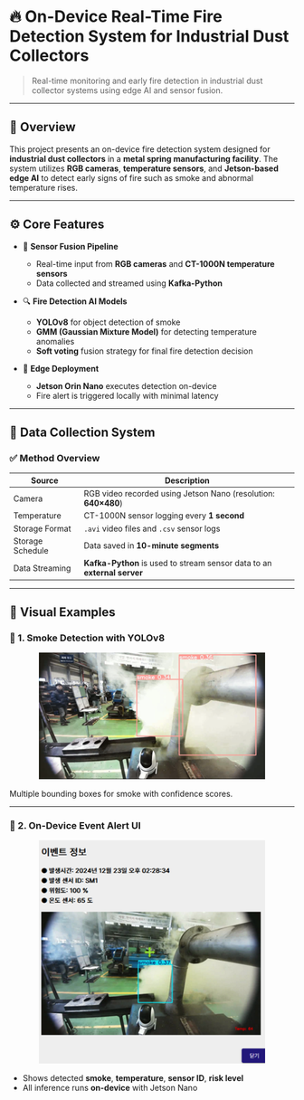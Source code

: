 
# 🔥 On-Device Real-Time Fire Detection System for Industrial Dust Collectors

> Real-time monitoring and early fire detection in industrial dust collector systems using edge AI and sensor fusion.

---

## 📖 Overview

This project presents an on-device fire detection system designed for **industrial dust collectors** in a **metal spring manufacturing facility**. The system utilizes **RGB cameras**, **temperature sensors**, and **Jetson-based edge AI** to detect early signs of fire such as smoke and abnormal temperature rises.

---

## ⚙️ Core Features

- 🔴 **Sensor Fusion Pipeline**
  - Real-time input from **RGB cameras** and **CT-1000N temperature sensors**
  - Data collected and streamed using **Kafka-Python**

- 🔍 **Fire Detection AI Models**
  - **YOLOv8** for object detection of smoke
  - **GMM (Gaussian Mixture Model)** for detecting temperature anomalies
  - **Soft voting** fusion strategy for final fire detection decision

- 🚀 **Edge Deployment**
  - **Jetson Orin Nano** executes detection on-device
  - Fire alert is triggered locally with minimal latency

---

## 🧪 Data Collection System

### ✅ Method Overview

| Source           | Description                                                                                 |
|------------------|---------------------------------------------------------------------------------------------|
| Camera           | RGB video recorded using Jetson Nano (resolution: **640×480**)                              |
| Temperature      | CT-1000N sensor logging every **1 second**                                                  |
| Storage Format   | `.avi` video files and `.csv` sensor logs                                                   |
| Storage Schedule | Data saved in **10-minute segments**                                                        |
| Data Streaming   | **Kafka-Python** is used to stream sensor data to an **external server**      |

---

## 📸 Visual Examples

### 🔹 1. Smoke Detection with YOLOv8

<p align="center">
  <img src="images/smoke_detection_1.png" width="400"/>
</p>

Multiple bounding boxes for smoke with confidence scores.

---

### 🔹 2. On-Device Event Alert UI

<p align="center">
  <img src="images/fire_event_alert.png" width="400"/>
</p>

- Shows detected **smoke**, **temperature**, **sensor ID**, **risk level**
- All inference runs **on-device** with Jetson Nano



